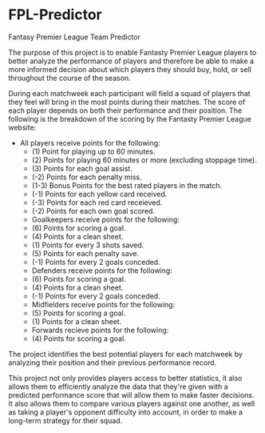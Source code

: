 # FPL-Predictor
Fantasy Premier League Team Predictor

The purpose of this project is to enable Fantasty Premier League players to better analyze the performance of players and therefore be able to make a more informed decision about which players they should buy, hold, or sell throughout the course of the season.

During each matchweek each participant will field a squad of players that they feel will bring in the most points during their matches. The score of each player depends on both their performance and their position. The following is the breakdown of the scoring by the Fantasty Premier League website:

* All players receive points for the following:
  * (1) Point for playing up to 60 minutes.
  * (2) Points for playing 60 minutes or more (excluding stoppage time).
  * (3) Points for each goal assist.
  * (-2) Points for each penalty miss.
  * (1-3) Bonus Points for the best rated players in the match.
  * (-1) Points for each yellow card received.
  * (-3) Points for each red card receieved.
  * (-2) Points for each own goal scored.
  * Goalkeepers receive points for the following:
  * (6) Points for scoring a goal.
  * (4) Points for a clean sheet.
  * (1) Points for every 3 shots saved.
  * (5) Points for each penalty save.
  * (-1) Points for every 2 goals conceded.
  * Defenders receive points for the following:
  * (6) Points for scoring a goal.
  * (4) Points for a clean sheet.
  * (-1) Points for every 2 goals conceded.
  * Midfielders receive points for the following:
  * (5) Points for scoring a goal.
  * (1) Points for a clean sheet.
  * Forwards recieve points for the following:
  * (4) Points for scoring a goal.

The project identifies the best potential players for each matchweek by analyzing their position and their previous performance record.

This project not only provides players access to better statistics, it also allows them to efficiently analyze the data that they're given with a predicted performance score that will allow them to make faster decisions. It also allows them to compare various players against one another, as well as taking a player's opponent difficulty into account, in order to make a long-term strategy for their squad.
